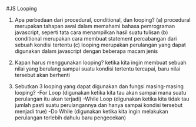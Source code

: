 #JS Looping
1. Apa perbedaan dari procedural, conditional, dan looping?
(a) procedural merupakan tahapan awal dalam memahami bahasa pemrograman javascript, seperti tata cara menampilkan hasil suatu tulisan
(b) conditional merupakan cara membuat statement percabangan dari sebuah kondisi tertentu
(c) looping merupakan perulangan yang dapat digunakan dalam javascript dengan beberapa macam jenis

2. Kapan harus menggunakan looping?
ketika kita ingin membuat sebuah nilai yang berulang sampai suatu kondisi tertentu tercapai, baru nilai tersebut akan berhenti

3. Sebutkan 3 looping yang dapat digunakan dan fungsi masing-masing looping?
-For Loop (digunakan ketika kita tau akan sampai mana suatu perulangan itu akan terjadi)
-While Loop (digunakan ketika kita tidak tau jumlah pasti suatu perulangannya dan hanya sampai kondisi tersebut menjadi true)
-Do While (digunakan ketika kita ingin melakukan perulangan terlebih dahulu baru pengecekan)
